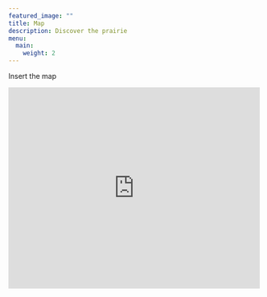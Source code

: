 ```yaml
---
featured_image: ""
title: Map
description: Discover the prairie
menu:
  main:
    weight: 2
---
```


Insert the map

<iframe marginwidth="0" scrolling="no" src="https://fws.maps.arcgis.com/apps/webappviewer/index.html?id=12a3df46c043405eb1d772bf1098e4f6&amp;wmode=opaque" width="500" data-embed="true" frameborder="0" marginheight="0" title="Piedmont Prairie trail map" height="400"></iframe>

